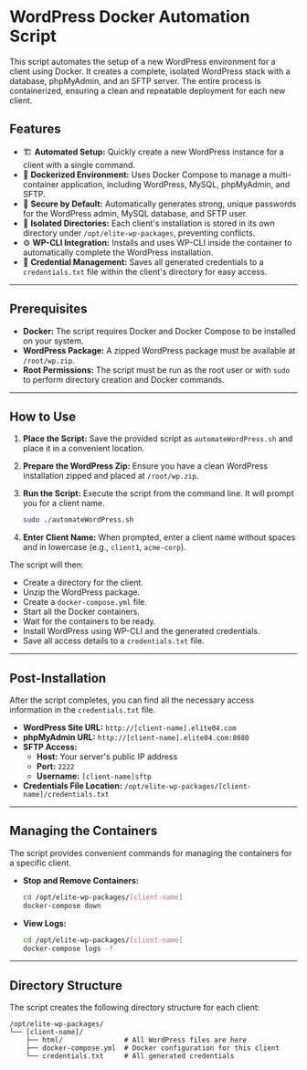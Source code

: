 # WordPress Docker Automation Script

This script automates the setup of a new WordPress environment for a client using Docker. It creates a complete, isolated WordPress stack with a database, phpMyAdmin, and an SFTP server. The entire process is containerized, ensuring a clean and repeatable deployment for each new client.

## Features

  - 🏗️ **Automated Setup:** Quickly create a new WordPress instance for a client with a single command.
  - 🐳 **Dockerized Environment:** Uses Docker Compose to manage a multi-container application, including WordPress, MySQL, phpMyAdmin, and SFTP.
  - 🔐 **Secure by Default:** Automatically generates strong, unique passwords for the WordPress admin, MySQL database, and SFTP user.
  - 📂 **Isolated Directories:** Each client's installation is stored in its own directory under `/opt/elite-wp-packages`, preventing conflicts.
  - ⚙️ **WP-CLI Integration:** Installs and uses WP-CLI inside the container to automatically complete the WordPress installation.
  - 📄 **Credential Management:** Saves all generated credentials to a `credentials.txt` file within the client's directory for easy access.

-----

## Prerequisites

  - **Docker:** The script requires Docker and Docker Compose to be installed on your system.
  - **WordPress Package:** A zipped WordPress package must be available at `/root/wp.zip`.
  - **Root Permissions:** The script must be run as the root user or with `sudo` to perform directory creation and Docker commands.

-----

## How to Use

1.  **Place the Script:** Save the provided script as `automateWordPress.sh` and place it in a convenient location.

2.  **Prepare the WordPress Zip:** Ensure you have a clean WordPress installation zipped and placed at `/root/wp.zip`.

3.  **Run the Script:** Execute the script from the command line. It will prompt you for a client name.

    ```bash
    sudo ./automateWordPress.sh
    ```

4.  **Enter Client Name:** When prompted, enter a client name without spaces and in lowercase (e.g., `client1`, `acme-corp`).

The script will then:

  - Create a directory for the client.
  - Unzip the WordPress package.
  - Create a `docker-compose.yml` file.
  - Start all the Docker containers.
  - Wait for the containers to be ready.
  - Install WordPress using WP-CLI and the generated credentials.
  - Save all access details to a `credentials.txt` file.

-----

## Post-Installation

After the script completes, you can find all the necessary access information in the `credentials.txt` file.

  - **WordPress Site URL:** `http://[client-name].elite04.com`
  - **phpMyAdmin URL:** `http://[client-name].elite04.com:8080`
  - **SFTP Access:**
      - **Host:** Your server's public IP address
      - **Port:** `2222`
      - **Username:** `[client-name]sftp`
  - **Credentials File Location:** `/opt/elite-wp-packages/[client-name]/credentials.txt`

-----

## Managing the Containers

The script provides convenient commands for managing the containers for a specific client.

  - **Stop and Remove Containers:**
    ```bash
    cd /opt/elite-wp-packages/[client-name]
    docker-compose down
    ```
  - **View Logs:**
    ```bash
    cd /opt/elite-wp-packages/[client-name]
    docker-compose logs -f
    ```

-----

## Directory Structure

The script creates the following directory structure for each client:

```
/opt/elite-wp-packages/
└── [client-name]/
    ├── html/               # All WordPress files are here
    ├── docker-compose.yml  # Docker configuration for this client
    └── credentials.txt     # All generated credentials
```